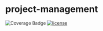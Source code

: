 # project-management

![Coverage Badge](https://img.shields.io/endpoint?url=https://gist.githubusercontent.com/chiemerieezechukwu/a1817190b63b0cd8f551cb3ec2ab6524/raw/master_coverage.json)
[![license](https://img.shields.io/badge/License-MIT-purple.svg)](LICENSE)
